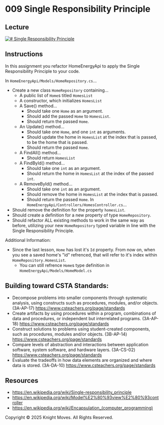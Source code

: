 # 009 Single Responsibility Principle

## Lecture

[![# Single Responsibility Principle](https://img.youtube.com/vi/krAyfDEWXrE/0.jpg)](https://www.youtube.com/watch?v=krAyfDEWXrE)

## Instructions

In this assignment you refactor HomeEnergyApi to apply the Single Responsibility Principle to your code.

In `HomeEnergyApi/Models/HomeRepository.cs`...
- Create a new class `HomeRepository` containing...
  - A public list of `Home`s titled `HomesList`
  - A constructor, which initializes `HomesList`
  - A Save() method...
    - Should take one `Home` as an argument.
    - Should add the passed `Home` to `HomesList`.
    - Should return the passed `Home`.
  - An Update() method...
    - Should take one `Home`, and one `int` as arguments.
    - Should update the home in `HomesList` at the index that is passed, to be the home that is passed.
    - Should return the passed `Home`.
  - A FindAll() method...
    - Should return `HomesList`
  - A FindById() method...
    - Should take one `int` as an argument.
    - Should return the home in `HomesList` at the index of the passed `int`.
  - A RemoveById() method...
    - Should take one `int` as an argument.
    - Should remove the home in `HomesList` at the index that is passed.
    - Should return the passed `Home`.
In `HomeEnergyApi/Controllers/HomesController.cs`...
- Should remove the definition for the property `homesList`.
- Should create a definition for a new property of type `HomeRepository`.
- Should refactor ALL existing methods to work in the same way as before, utilizing your new `HomeRepository` typed variable in line with the Single Responsibility Principle.

Additional Information:

- Since the last lesson, `Home` has lost it's `Id` property. From now on, when you see a saved home's "id" refrenced, that will refer to it's index within `HomeRepository.HomesList`.
  - You can still refrence `Home`s type definition in `HomeEnergyApi/Models/HomeModel.cs`

## Building toward CSTA Standards:

- Decompose problems into smaller components through systematic analysis, using constructs such as procedures, modules, and/or objects. (3A-AP-17) https://www.csteachers.org/page/standards
- Create artifacts by using procedures within a program, combinations of data and procedures, or independent but interrelated programs. (3A-AP-18) https://www.csteachers.org/page/standards
- Construct solutions to problems using student-created components, such as procedures, modules and/or objects. (3B-AP-14) https://www.csteachers.org/page/standards
- Compare levels of abstraction and interactions between application software, system software, and hardware layers. (3A-CS-02) https://www.csteachers.org/page/standards
- Evaluate the tradeoffs in how data elements are organized and where data is stored. (3A-DA-10) https://www.csteachers.org/page/standards

## Resources

- https://en.wikipedia.org/wiki/Single-responsibility_principle
- https://en.wikipedia.org/wiki/Model%E2%80%93view%E2%80%93controller
- https://en.wikipedia.org/wiki/Encapsulation_(computer_programming)

Copyright &copy; 2025 Knight Moves. All Rights Reserved.
